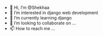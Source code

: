 - 👋 Hi, I’m @Shekhaa
- 👀 I’m interested in django web development 
- 🌱 I’m currently learning django
- 💞️ I’m looking to collaborate on ...
- 📫 How to reach me ...

<!---
Shekhaa/Shekhaa is a ✨ special ✨ repository because its `README.md` (this file) appears on your GitHub profile.
You can click the Preview link to take a look at your changes.
--->
